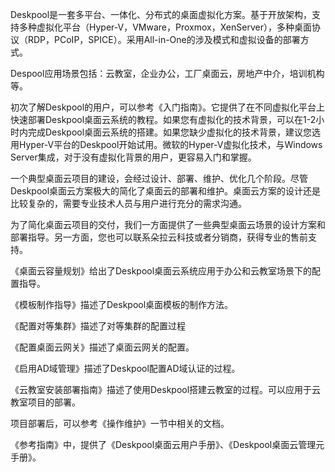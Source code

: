 Deskpool是一套多平台、一体化、分布式的桌面虚拟化方案。基于开放架构，支持多种虚拟化平台（Hyper-V，VMware，Proxmox，XenServer），多种桌面协议（RDP，PCoIP，SPICE）。采用All-in-One的涉及模式和虚拟设备的部署方式。

Despool应用场景包括：云教室，企业办公，工厂桌面云，房地产中介，培训机构等。

初次了解Deskpool的用户，可以参考《入门指南》。它提供了在不同虚拟化平台上快速部署Deskpool桌面云系统的教程。如果您有虚拟化的技术背景，可以在1-2小时内完成Deskpool桌面云系统的搭建。如果您缺少虚拟化的技术背景，建议您选用Hyper-V平台的Deskpool开始试用。微软的Hyper-V虚拟化技术，与Windows Server集成，对于没有虚拟化背景的用户，更容易入门和掌握。

一个典型桌面云项目的建设，会经过设计、部署、维护、优化几个阶段。尽管Deskpool桌面云方案极大的简化了桌面云的部署和维护。桌面云方案的设计还是比较复杂的，需要专业技术人员与用户进行充分的需求沟通。

为了简化桌面云项目的交付，我们一方面提供了一些典型桌面云场景的设计方案和部署指导。另一方面，您也可以联系朵拉云科技或者分销商，获得专业的售前支持。

《桌面云容量规划》给出了Deskpool桌面云系统应用于办公和云教室场景下的配置指导。

《模板制作指导》描述了Deskpool桌面模板的制作方法。

《配置对等集群》描述了对等集群的配置过程

《配置桌面云网关》描述了桌面云网关的配置。

《启用AD域管理》描述了Deskpool配置AD域认证的过程。

《云教室安装部署指南》描述了使用Deskpool搭建云教室的过程。可以应用于云教室项目的部署。

项目部署后，可以参考《操作维护》一节中相关的文档。

《参考指南》中，提供了《Deskpool桌面云用户手册》、《Deskpool桌面云管理元手册》。
